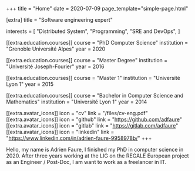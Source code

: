 +++
title = "Home"
date = 2020-07-09
page_template="simple-page.html"

[extra]
title = "Software engineering expert"

interests = [
    "Distributed System",
    "Programming",
    "SRE and DevOps",
]

[[extra.education.courses]]
  course = "PhD Computer Science"
  institution = "Grenoble Université Alpes"
  year = 2020

[[extra.education.courses]]
  course = "Master Degree"
  institution = "Université Joseph-Fourier"
  year = 2016

[[extra.education.courses]]
  course = "Master 1"
  institution = "Université Lyon 1"
  year = 2015

[[extra.education.courses]]
  course = "Bachelor in Computer Science and Mathematics"
  institution = "Université Lyon 1"
  year = 2014

[[extra.avatar_icons]]
  icon = "cv"
  link = "/files/cv-eng.pdf"
[[extra.avatar_icons]]
  icon = "github"
  link = "https://github.com/adfaure"
[[extra.avatar_icons]]
  icon = "gitlab"
  link = "https://gitlab.com/adfaure"
[[extra.avatar_icons]]
  icon = "linkedin"
  link = "https://www.linkedin.com/in/adrien-faure-9958978b/"
+++

Hello, my name is Adrien Faure, I finished my PhD in computer science in 2020.
After three years working at the LIG on the REGALE European project as an Engineer / Post-Doc, I am want to work as a freelancer in IT.
